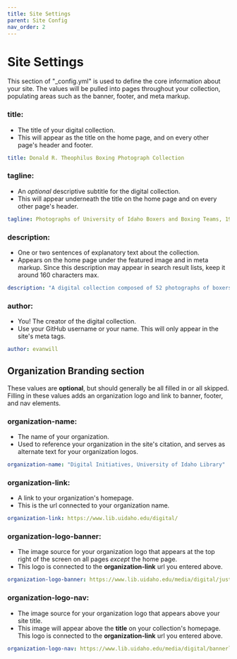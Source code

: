 ```yaml
---
title: Site Settings
parent: Site Config
nav_order: 2
---
```


# Site Settings

This section of "_config.yml" is used to define the core information about your site. 
The values will be pulled into pages throughout your collection, populating areas such as the banner, footer, and meta markup.

### title: 

- The title of your digital collection. 
- This will appear as the title on the home page, and on every other page's header and footer. 
```yaml
title: Donald R. Theophilus Boxing Photograph Collection
```

### tagline: 

- An *optional* descriptive subtitle for the digital collection.
- This will appear underneath the title on the home page and on every other page's header.
```yaml
tagline: Photographs of University of Idaho Boxers and Boxing Teams, 1934 - 1953
```

### description:

- One or two sentences of explanatory text about the collection.
- Appears on the home page under the featured image and in meta markup. Since this description may appear in search result lists, keep it around 160 characters max.
```yaml
description: "A digital collection composed of 52 photographs of boxers and boxing teams from the University of Idaho"
```

### author: 

- You! The creator of the digital collection.
- Use your GitHub username or your name. This will only appear in the site's meta tags.
```yaml
author: evanwill
```

## Organization Branding section 

These values are **optional**, but should generally be all filled in or all skipped. 
Filling in these values adds an organization logo and link to banner, footer, and nav elements.

### organization-name: 

- The name of your organization.
- Used to reference your organization in the site's citation, and serves as alternate text for your organization logos.
```yaml
organization-name: "Digital Initiatives, University of Idaho Library"
```

### organization-link: 

- A link to your organization's homepage.
- This is the url connected to your organization name.
```yaml
organization-link: https://www.lib.uidaho.edu/digital/
```

### organization-logo-banner: 

- The image source for your organization logo that appears at the top right of the screen on all pages *except* the home page. 
- This logo is connected to the **organization-link** url you entered above.
```yaml
organization-logo-banner: https://www.lib.uidaho.edu/media/digital/justdi_logo_sm.png
```

### organization-logo-nav: 

- The image source for your organization logo that appears above your site title. 
- This image will appear above the **title** on your collection's homepage. This logo is connected to the **organization-link** url you entered above.
```yaml
organization-logo-nav: https://www.lib.uidaho.edu/media/digital/bannerlogo_allwhite.png
```
